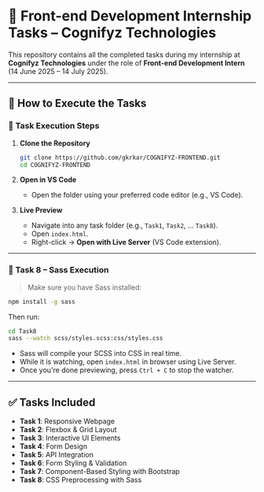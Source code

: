 # 🎯 Front-end Development Internship Tasks – Cognifyz Technologies

This repository contains all the completed tasks during my internship at **Cognifyz Technologies** under the role of **Front-end Development Intern** (14 June 2025 – 14 July 2025).

---

## 📂 How to Execute the Tasks

### 🧪 Task Execution Steps

1. **Clone the Repository**
   ```bash
   git clone https://github.com/gkrkar/COGNIFYZ-FRONTEND.git
   cd COGNIFYZ-FRONTEND
   ```

2. **Open in VS Code**
   - Open the folder using your preferred code editor (e.g., VS Code).

3. **Live Preview**
   - Navigate into any task folder (e.g., `Task1`, `Task2`, ... `Task8`).
   - Open `index.html`.
   - Right-click → **Open with Live Server** (VS Code extension).

---

### 🔧 Task 8 – Sass Execution

> Make sure you have Sass installed:
```bash
npm install -g sass
```

Then run:
```bash
cd Task8
sass --watch scss/styles.scss:css/styles.css
```

- Sass will compile your SCSS into CSS in real time.
- While it is watching, open `index.html` in browser using Live Server.
- Once you're done previewing, press `Ctrl + C` to stop the watcher.

---

## ✅ Tasks Included

- **Task 1**: Responsive Webpage  
- **Task 2**: Flexbox & Grid Layout  
- **Task 3**: Interactive UI Elements  
- **Task 4**: Form Design  
- **Task 5**: API Integration  
- **Task 6**: Form Styling & Validation  
- **Task 7**: Component-Based Styling with Bootstrap  
- **Task 8**: CSS Preprocessing with Sass  
